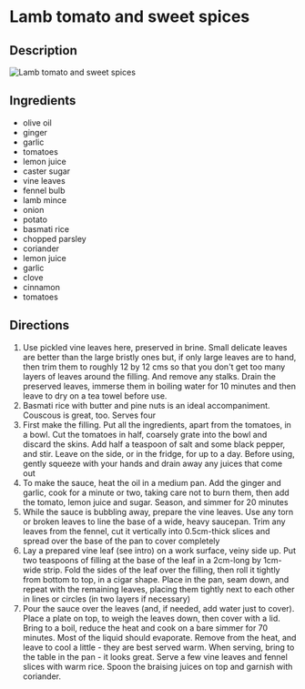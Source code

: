 # Lamb tomato and sweet spices

## Description
![Lamb tomato and sweet spices](https://www.themealdb.com/images/media/meals/qtwtss1468572261.jpg "Lamb tomato and sweet spices")

## Ingredients
- olive oil
- ginger
- garlic
- tomatoes
- lemon juice
- caster sugar
- vine leaves
- fennel bulb
- lamb mince
- onion
- potato
- basmati rice
- chopped parsley
- coriander
- lemon juice
- garlic
- clove
- cinnamon
- tomatoes

## Directions
1. Use pickled vine leaves here, preserved in brine. Small delicate leaves are better than the large bristly ones but, if only large leaves are to hand, then trim them to roughly 12 by 12 cms so that you don't get too many layers of leaves around the filling. And remove any stalks. Drain the preserved leaves, immerse them in boiling water for 10 minutes and then leave to dry on a tea towel before use. 
2. Basmati rice with butter and pine nuts is an ideal accompaniment. Couscous is great, too. Serves four
3. First make the filling. Put all the ingredients, apart from the tomatoes, in a bowl. Cut the tomatoes in half, coarsely grate into the bowl and discard the skins. Add half a teaspoon of salt and some black pepper, and stir. Leave on the side, or in the fridge, for up to a day. Before using, gently squeeze with your hands and drain away any juices that come out
4. To make the sauce, heat the oil in a medium pan. Add the ginger and garlic, cook for a minute or two, taking care not to burn them, then add the tomato, lemon juice and sugar. Season, and simmer for 20 minutes
5. While the sauce is bubbling away, prepare the vine leaves. Use any torn or broken leaves to line the base of a wide, heavy saucepan. Trim any leaves from the fennel, cut it vertically into 0.5cm-thick slices and spread over the base of the pan to cover completely
6. Lay a prepared vine leaf (see intro) on a work surface, veiny side up. Put two teaspoons of filling at the base of the leaf in a 2cm-long by 1cm-wide strip. Fold the sides of the leaf over the filling, then roll it tightly from bottom to top, in a cigar shape. Place in the pan, seam down, and repeat with the remaining leaves, placing them tightly next to each other in lines or circles (in two layers if necessary)
7. Pour the sauce over the leaves (and, if needed, add water just to cover). Place a plate on top, to weigh the leaves down, then cover with a lid. Bring to a boil, reduce the heat and cook on a bare simmer for 70 minutes. Most of the liquid should evaporate. Remove from the heat, and leave to cool a little - they are best served warm. When serving, bring to the table in the pan - it looks great. Serve a few vine leaves and fennel slices with warm rice. Spoon the braising juices on top and garnish with coriander.
